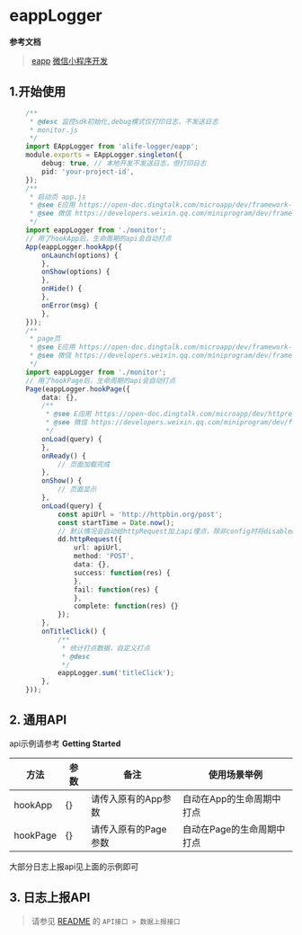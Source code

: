 # eappLogger
**参考文档**
> [eapp](https://open-doc.dingtalk.com/microapp/dev/framework-app)
> [微信小程序开发](https://developers.weixin.qq.com/miniprogram/dev/framework/app-service/app.html)

## 1.开始使用

```ts
    /**
     * @desc 监控sdk初始化,debug模式仅打印日志，不发送日志
     * monitor.js
     */
    import EAppLogger from 'alife-logger/eapp';
    module.exports = EAppLogger.singleton({
        debug: true, // 本地开发不发送日志，但打印日志
        pid: 'your-project-id',
    });
    /**
     * 启动页 app.js
     * @see E应用 https://open-doc.dingtalk.com/microapp/dev/framework-app
     * @see 微信 https://developers.weixin.qq.com/miniprogram/dev/framework/app-service/app.html
     */
    import eappLogger from './monitor';
    // 用了hookApp后，生命周期的api会自动打点
    App(eappLogger.hookApp({
        onLaunch(options) {
        },
        onShow(options) {
        },
        onHide() {
        },
        onError(msg) {
        },
    }));
    /**
     * page页
     * @see E应用 https://open-doc.dingtalk.com/microapp/dev/framework-page
     * @see 微信 https://developers.weixin.qq.com/miniprogram/dev/framework/app-service/page.html
     */
    import eappLogger from './monitor';
    // 用了hookPage后，生命周期的api会自动打点
    Page(eappLogger.hookPage({
        data: {},
        /**
         * @see E应用 https://open-doc.dingtalk.com/microapp/dev/httprequest
         * @see 微信 https://developers.weixin.qq.com/miniprogram/dev/framework/ability/mDNS.html
         */
        onLoad(query) {
        },
        onReady() {
            // 页面加载完成
        },
        onShow() {
            // 页面显示
        },
        onLoad(query) {
            const apiUrl = 'http://httpbin.org/post';
            const startTime = Date.now();
            // 默认情况会自动给httpRequest加上api埋点，除非config时将disableHook设为true
            dd.httpRequest({
                url: apiUrl,
                method: 'POST',
                data: {},
                success: function(res) {
                },
                fail: function(res) {
                },
                complete: function(res) {}
            });
        },
        onTitleClick() {
            /**
             * 统计打点数据，自定义打点
             * @desc
             */
            eappLogger.sum('titleClick');
        },       
    }));
```

## 2. 通用API

api示例请参考 **Getting Started**

| 方法  | 参数 |  备注      | 使用场景举例 | 
| -------- | -------- | -------- | -------- |
| hookApp  | {}  | 请传入原有的App参数 | 自动在App的生命周期中打点 |
| hookPage  | {}  | 请传入原有的Page参数 | 自动在Page的生命周期中打点 |

大部分日志上报api见上面的示例即可

## 3. 日志上报API

> 请参见 [README](README.md) 的 `API接口 > 数据上报接口`
